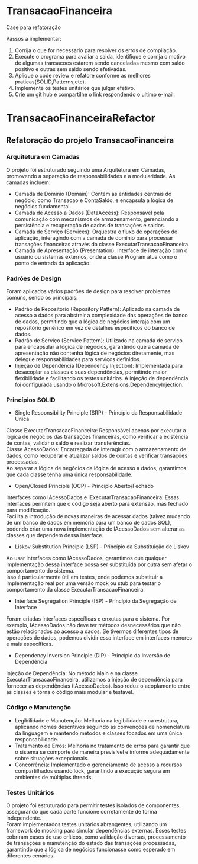 # TransacaoFinanceira

Case para refatoração

Passos a implementar:

1. Corrija o que for necessario para resolver os erros de compilação.
2. Execute o programa para avaliar a saida, identifique e corrija o motivo de algumas transacoes estarem sendo canceladas mesmo com saldo positivo e outras sem saldo sendo efetivadas.
3. Aplique o code review e refatore conforme as melhores praticas(SOLID,Patterns,etc).
4. Implemente os testes unitários que julgar efetivo.
5. Crie um git hub e compartilhe o link respondendo o ultimo e-mail.

# TransacaoFinanceiraRefactor

## Refatoração do projeto TransacaoFinanceira

### Arquitetura em Camadas

O projeto foi estruturado seguindo uma Arquitetura em Camadas, promovendo a separação de responsabilidades e a modularidade.
As camadas incluem:

- Camada de Domínio (Domain): Contém as entidades centrais do negócio, como Transacao e ContaSaldo, e encapsula a lógica de negócios fundamental.
- Camada de Acesso a Dados (DataAccess): Responsável pela comunicação com mecanismos de armazenamento, gerenciando a persistência e recuperação de dados de transações e saldos.
- Camada de Serviço (Services): Orquestra o fluxo de operações de aplicação, interagindo com a camada de domínio para processar transações financeiras através da classe ExecutarTransacaoFinanceira.
- Camada de Apresentação (Presentation): Interface de interação com o usuário ou sistemas externos, onde a classe Program atua como o ponto de entrada da aplicação.

### Padrões de Design

Foram aplicados vários padrões de design para resolver problemas comuns, sendo os principais:

- Padrão de Repositório (Repository Pattern): Aplicado na camada de acesso a dados para abstrair a complexidade das operações de banco de dados, permitindo que a lógica de negócios interaja com um repositório genérico em vez de detalhes específicos do banco de dados.
- Padrão de Serviço (Service Pattern): Utilizado na camada de serviço para encapsular a lógica de negócios, garantindo que a camada de apresentação não contenha lógica de negócios diretamente, mas delegue responsabilidades para serviços definidos.
- Injeção de Dependência (Dependency Injection): Implementada para desacoplar as classes e suas dependências, permitindo maior flexibilidade e facilitando os testes unitários. A injeção de dependência foi configurada usando o Microsoft.Extensions.DependencyInjection.

### Princípios SOLID

- Single Responsibility Principle (SRP) - Princípio da Responsabilidade Única

Classe ExecutarTransacaoFinanceira: Responsável apenas por executar a lógica de negócios das transações financeiras, como verificar a existência de contas, validar o saldo e realizar transferências.  
Classe AcessoDados: Encarregada de interagir com o armazenamento de dados, como recuperar e atualizar saldos de contas e verificar transações processadas.  
Ao separar a lógica de negócios da lógica de acesso a dados, garantimos que cada classe tenha uma única responsabilidade.

- Open/Closed Principle (OCP) - Princípio Aberto/Fechado

Interfaces como IAcessoDados e IExecutarTransacaoFinanceira: Essas interfaces permitem que o código seja aberto para extensão, mas fechado para modificação.  
Facilita a introdução de novas maneiras de acessar dados (talvez mudando de um banco de dados em memória para um banco de dados SQL), podendo criar uma nova implementação de IAcessoDados sem alterar as classes que dependem dessa interface.

- Liskov Substitution Principle (LSP) - Princípio da Substituição de Liskov

Ao usar interfaces como IAcessoDados, garantimos que qualquer implementação dessa interface possa ser substituída por outra sem afetar o comportamento do sistema.  
Isso é particularmente útil em testes, onde podemos substituir a implementação real por uma versão mock ou stub para testar o comportamento da classe ExecutarTransacaoFinanceira.

- Interface Segregation Principle (ISP) - Princípio da Segregação de Interface

Foram criadas interfaces específicas e enxutas para o sistema. Por exemplo, IAcessoDados não deve ter métodos desnecessários que não estão relacionados ao acesso a dados. 
Se tivermos diferentes tipos de operações de dados, podemos dividir essa interface em interfaces menores e mais específicas.

- Dependency Inversion Principle (DIP) - Princípio da Inversão de Dependência

Injeção de Dependência: No método Main e na classe ExecutarTransacaoFinanceira, utilizamos a injeção de dependência para fornecer as dependências (IAcessoDados). 
Isso reduz o acoplamento entre as classes e torna o código mais modular e testável.

### Código e Manutenção

- Legibilidade e Manutenção: Melhoria na legibilidade e na estrutura, aplicando nomes descritivos seguindo as convenções de nomenclatura da linguagem e mantendo métodos e classes focados em uma única responsabilidade.
- Tratamento de Erros: Melhoria no tratamento de erros para garantir que o sistema se comporte de maneira previsível e informe adequadamente sobre situações excepcionais.
- Concorrência: Implementado o gerenciamento de acesso a recursos compartilhados usando lock, garantindo a execução segura em ambientes de múltiplas threads.

### Testes Unitários

O projeto foi estruturado para permitir testes isolados de componentes, assegurando que cada parte funcione corretamente de forma independente.  
Foram implementados testes unitários abrangentes, utilizando um framework de mocking para simular dependências externas. Esses testes cobriram casos de uso críticos, como validação diversas, processamento de transações e manutenção do estado das transações processadas, garantindo que a lógica de negócios funcionasse como esperado em diferentes cenários.
